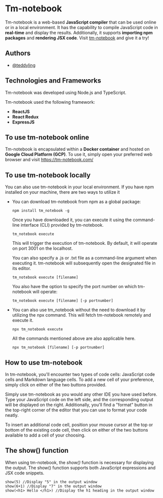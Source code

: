 
# Tm-notebook


Tm-notebook is a web-based **JavaScript compiler** that can be used online or in a local environment. It has the capability to compile JavaScript code in **real-time** and display the results. Additionally, it supports **importing npm packages** and **rendering JSX code**. Visit [tm-notebook](https://tm-notebook.com/) and give it a try!




## Authors

- [@teddyling](https://www.github.com/https://github.com/teddyling)

## Technologies and Frameworks
Tm-notebook was developed using Node.js and TypeScript.


Tm-notebook used the following framework:
- **ReactJS**
- **React Redux**
- **ExpressJS**




## To use tm-notebook online

Tm-notebook is encapsulated within a **Docker container** and hosted on **Google Cloud Platform (GCP)**. To use it, simply open your preferred web browser and visit https://tm-notebook.com/



## To use tm-notebook locally

You can also use tm-notebook in your local environment. If you have npm installed on your machine, there are two ways to utilize it

- You can download tm-notebook from npm as a global package:

    ```
    npm install tm_notebook -g
    ```
    Once you have downloaded it, you can execute it using the command-line interface (CLI) provided by tm-notebook.
    ```
    tm_notebook execute 
    ```
    This will trigger the execution of tm-notebook. By default, it will operate on port 3001 on the localhost.

    You can also specify a .js or .txt file as a command-line argument when executing it. tm-notebook will subsequently open the designated file in its editor.

    ```
    tm_notebook execute [filename]
    ```
    You also have the option to specify the port number on which tm-notebook will operate:

    ```
    tm_notebook execute [filename] [-p portnumber]
    ```

- You can also use tm_notebook without the need to download it by utilizing the npx command. This will fetch tm-notebook remotely and execute it.
    ```
    npx tm_notebook execute
    ```

    
    All the commands mentioned above are also applicable here.
    ```
    npx tm_notebook [filename] [-p portnumber]
    ```







## How to use tm-notebook
In tm-notebook, you'll encounter two types of code cells: JavaScript code cells and Markdown language cells. To add a new cell of your preference, simply click on either of the two buttons provided.

Simply use tm-notebook as you would any other IDE you have used before. Type your JavaScript code on the left side, and the corresponding output will be displayed on the right. Additionally, you'll find a "format" button in the top-right corner of the editor that you can use to format your code neatly.

To insert an additional code cell, position your mouse cursor at the top or bottom of the existing code cell, then click on either of the two buttons available to add a cell of your choosing.


## The show() function

When using tm-notebook, the *show()* function is necessary for displaying the output. The show() function supports both JavaScript expressions and JSX code snippets.

```
show(5) //Display "5" in the output window
show(6+1) //Display "7" in the output window
show(<h1> Hello </h1>) //Display the h1 heading in the output window
```



